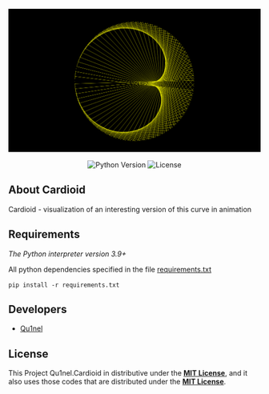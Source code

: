 <p align="center">
  <img src=".github/preview.png" width=600px>
</p>

<p align="center">
   <img src="https://img.shields.io/badge/Python-3.9-blueviolet" alt="Python Version">
   <img src="https://img.shields.io/github/license/Qu1nel/Cardioid?color=g" alt="License" />
</p>

## About Cardioid

Cardioid - visualization of an interesting version of this curve in animation

## Requirements

_The Python interpreter version 3.9+_

All python dependencies specified in the file [requirements.txt](./requirements.txt)

    pip install -r requirements.txt

## Developers

- [Qu1nel](https://github.com/Qu1nel)

## License

This Project Qu1nel.Cardioid in distributive under the **[MIT License](./LICENSE)**, and it also uses those codes that are
distributed under the **[MIT License](./LICENSE)**.

